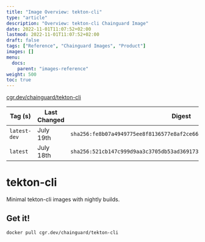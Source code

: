 ```yaml
---
title: "Image Overview: tekton-cli"
type: "article"
description: "Overview: tekton-cli Chainguard Image"
date: 2022-11-01T11:07:52+02:00
lastmod: 2022-11-01T11:07:52+02:00
draft: false
tags: ["Reference", "Chainguard Images", "Product"]
images: []
menu:
  docs:
    parent: "images-reference"
weight: 500
toc: true
---
```


[cgr.dev/chainguard/tekton-cli](https://github.com/chainguard-images/images/tree/main/images/tekton-cli)

| Tag (s)       | Last Changed | Digest                                                                    |
|---------------|--------------|---------------------------------------------------------------------------|
|  `latest-dev` | July 19th    | `sha256:fe8b07a4949775ee8f8136577e8af2ce66459693f47bb9416ca459f9f89833b3` |
|  `latest`     | July 18th    | `sha256:521cb147c999d9aa3c3705db53ad369173299d7675f8e3d0bfb4c28b859e9323` |

# tekton-cli

Minimal tekton-cli images with nightly builds.

## Get it!

```shell
docker pull cgr.dev/chainguard/tekton-cli
```
